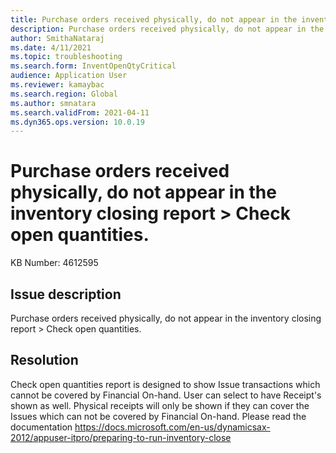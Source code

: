 ```yaml
---
title: Purchase orders received physically, do not appear in the inventory closing report > Check open quantities.
description: Purchase orders received physically, do not appear in the inventory closing report > Check open quantities.
author: SmithaNataraj
ms.date: 4/11/2021
ms.topic: troubleshooting
ms.search.form: InventOpenQtyCritical
audience: Application User
ms.reviewer: kamaybac
ms.search.region: Global
ms.author: smnatara
ms.search.validFrom: 2021-04-11
ms.dyn365.ops.version: 10.0.19
---
```


# Purchase orders received physically, do not appear in the inventory closing report > Check open quantities.

KB Number: 4612595

## Issue description

Purchase orders received physically, do not appear in the inventory closing report > Check open quantities.

## Resolution

Check open quantities report is designed to show Issue transactions which cannot be covered by Financial On-hand.
User can select to have Receipt's shown as well. Physical receipts will only be shown if they can cover the Issues which can not be covered by Financial On-hand. Please read the documentation
https://docs.microsoft.com/en-us/dynamicsax-2012/appuser-itpro/preparing-to-run-inventory-close
